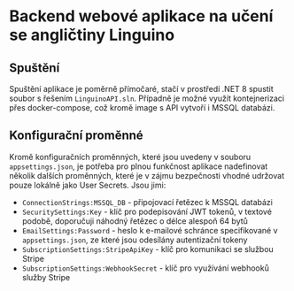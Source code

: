 # Backend webové aplikace na učení se angličtiny Linguino

## Spuštění

Spuštění aplikace je poměrně přímočaré, stačí v prostředí .NET 8 spustit soubor s řešením `LinguinoAPI.sln`. Případně je možné využít kontejnerizaci přes docker-compose, což kromě image s API vytvoří i MSSQL databázi.

## Konfigurační proměnné

Kromě konfiguračních proměnných, které jsou uvedeny v souboru `appsettings.json`, je potřeba pro plnou funkčnost aplikace nadefinovat několik dalších proměnných, které je v zájmu bezpečnosti vhodné udržovat pouze lokálně jako User Secrets. 
Jsou jimi:

- `ConnectionStrings:MSSQL_DB` - připojovací řetězec k MSSQL databázi
- `SecuritySettings:Key` - klíč pro podepisování JWT tokenů, v textové podobě, doporučuji náhodný řetězec o délce alespoň 64 bytů
- `EmailSettings:Password` - heslo k e-mailové schránce specifikované v `appsettings.json`, ze které jsou odesílány autentizační tokeny
- `SubscriptionSettings:StripeApiKey` - klíč pro komunikaci se službou Stripe
- `SubscriptionSettings:WebhookSecret` - klíč pro využívání webhooků služby Stripe

